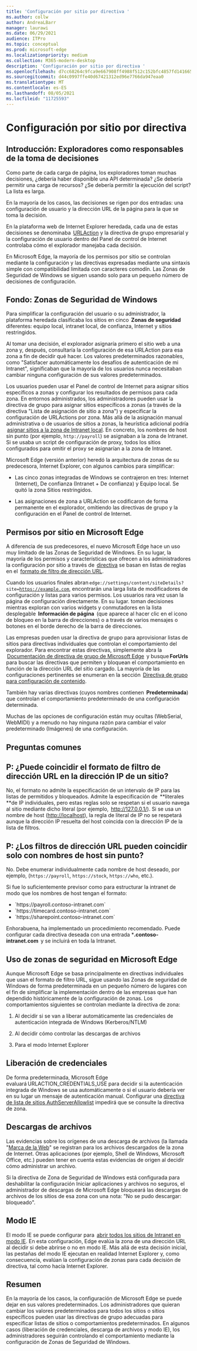 ```yaml
---
title: 'Configuración por sitio por directiva '
ms.author: collw
author: AndreaLBarr
manager: laurawi
ms.date: 06/29/2021
audience: ITPro
ms.topic: conceptual
ms.prod: microsoft-edge
ms.localizationpriority: medium
ms.collection: M365-modern-desktop
description: 'Configuración por sitio por directiva '
ms.openlocfilehash: d7cc68264c9fca9e667908ff4988f512c152bfc4857fd14166519fb3eb337a5a
ms.sourcegitcommit: d44c0997ffe40d67421312ed96e7766da947eaa0
ms.translationtype: MT
ms.contentlocale: es-ES
ms.lasthandoff: 08/05/2021
ms.locfileid: "11725593"
---
```

# <a name="persite-configuration-by-policy"></a>Configuración por sitio por directiva

## <a name="introduction-browsers-as-decision-makers"></a>Introducción: Exploradores como responsables de la toma de decisiones

Como parte de cada carga de página, los exploradores toman muchas decisiones, ¿debería haber disponible una API determinada? ¿Se debería permitir una carga de recursos? ¿Se debería permitir la ejecución del script? La lista es larga.

En la mayoría de los casos, las decisiones se rigen por dos entradas: una configuración de usuario y la dirección URL de la página para la que se toma la decisión.

En la plataforma web de Internet Explorer heredada, cada una de estas decisiones se denominaba  [URLAction](/previous-versions/windows/internet-explorer/ie-developer/platform-apis/ms537178%28v%3dvs.85%29) y la directiva de grupo empresarial y la configuración de usuario dentro del Panel de control de Internet controlaba cómo el explorador manejaba cada decisión.  

En Microsoft Edge, la mayoría de los permisos por sitio se controlan mediante la configuración y las directivas expresadas mediante una sintaxis simple con compatibilidad limitada con caracteres comodín. Las Zonas de Seguridad de Windows se siguen usando solo para un pequeño número de decisiones de configuración.

## <a name="background-windows-security-zones"></a>Fondo: Zonas de Seguridad de Windows

Para simplificar la configuración del usuario o su administrador, la plataforma heredada clasificaba los sitios en cinco  **Zonas de seguridad** diferentes: equipo local, intranet local, de confianza, Internet y sitios restringidos.

Al tomar una decisión, el explorador asignaría primero el sitio web a una zona y, después, consultaría la configuración de esa URLAction para esa zona a fin de decidir qué hacer. Los valores predeterminados razonables, como "Satisfacer automáticamente los desafíos de autenticación de mi Intranet", significaban que la mayoría de los usuarios nunca necesitaban cambiar ninguna configuración de sus valores predeterminados.

Los usuarios pueden usar el Panel de control de Internet para asignar sitios específicos a zonas y configurar los resultados de permisos para cada zona. En entornos administrados, los administradores pueden usar la directiva de grupo para asignar sitios específicos a zonas (a través de la directiva "Lista de asignación de sitio a zona") y especificar la configuración de URLActions por zona. Más allá de la asignación manual administrativa o de usuarios de sitios a zonas, la heurística adicional podría  [asignar sitios a la zona de Intranet local](/archive/blogs/ieinternals/the-intranet-zone). En concreto, los nombres de host sin punto (por ejemplo, `http://payroll`) se asignaban a la zona de Intranet. Si se usaba un script de configuración de proxy, todos los sitios configurados para omitir el proxy se asignarían a la zona de Intranet.

Microsoft Edge (versión anterior) heredó la arquitectura de zonas de su predecesora, Internet Explorer, con algunos cambios para simplificar:

- Las cinco zonas integradas de Windows se contrajeron en tres: Internet (Internet), De confianza (Intranet + De confianza) y Equipo local. Se quitó la zona Sitios restringidos.

- Las asignaciones de zona a URLAction se codificaron de forma permanente en el explorador, omitiendo las directivas de grupo y la configuración en el Panel de control de Internet.

## <a name="per-site-permissions-in-the-microsoft-edge"></a>Permisos por sitio en Microsoft Edge

A diferencia de sus predecesores, el nuevo Microsoft Edge hace un uso muy limitado de las Zonas de Seguridad de Windows. En su lugar, la mayoría de los permisos y características que ofrecen a los administradores la configuración por sitio a través de  [directiva](/deployedge/microsoft-edge-policies) se basan en listas de reglas en el  [formato de filtro de dirección URL](/DeployEdge/edge-learnmmore-url-list-filter%20format).

Cuando los usuarios finales abran <code>edge://settings/content/siteDetails?site=https://example.com</code>, encontrarán una larga lista de modificadores de configuración y listas para varios permisos. Los usuarios rara vez usan la página de configuración directamente. En su lugar. toman decisiones mientras exploran con varios widgets y conmutadores en la lista desplegable  **Información de página**  (que aparece al hacer clic en el icono de bloqueo en la barra de direcciones) o a través de varios mensajes o botones en el borde derecho de la barra de direcciones.

Las empresas pueden usar la directiva de grupo para aprovisionar listas de sitios para directivas individuales que controlan el comportamiento del explorador. Para encontrar estas directivas, simplemente abra la  [Documentación de directiva de grupo de Microsoft Edge](/deployedge/microsoft-edge-policies)  y busque **ForUrls**  para buscar las directivas que permiten y bloquean el comportamiento en función de la dirección URL del sitio cargado. La mayoría de las configuraciones pertinentes se enumeran en la sección  [Directiva de grupo para configuración de contenido](/deployedge/microsoft-edge-policies#content-settings).

También hay varias directivas (cuyos nombres contienen  **Predeterminada**) que controlan el comportamiento predeterminado de una configuración determinada.

Muchas de las opciones de configuración están muy ocultas (WebSerial, WebMIDI) y a menudo no hay ninguna razón para cambiar el valor predeterminado (Imágenes) de una configuración.

## <a name="common-questions"></a>Preguntas comunes

## <a name="q-can-the-url-filter-format-match-on-a-sites-ip-address"></a>P: ¿Puede coincidir el formato de filtro de dirección URL en la dirección IP de un sitio?

No, el formato no admite la especificación de un intervalo de IP para las listas de permitidos y bloqueados. Admite la especificación de  **literales **de IP individuales, pero estas reglas solo se respetan si el usuario navega al sitio mediante dicho literal (por ejemplo,  <http://127.0.0.1/>). Si se usa un nombre de host (<http://localhost>), la regla de literal de IP no se respetará aunque la dirección IP resuelta del host coincida con la dirección IP de la lista de filtros.

## <a name="q-can-url-filters-matchjustdotless-host-names"></a>P: ¿Los filtros de dirección URL pueden coincidir solo con nombres de host sin punto?

No. Debe enumerar individualmente cada nombre de host deseado, por ejemplo, (`https://payroll`, `https://stock`, `https://who`, etc.).

Si fue lo suficientemente previsor como para estructurar la intranet de modo que los nombres de host tengan el formato:

- <div style="display: inline">`https://payroll.contoso-intranet.com`</div>

- <div style="display: inline">`https://timecard.contoso-intranet.com`</div>

- <div style="display: inline">`https://sharepoint.contoso-intranet.com`</div>

Enhorabuena, ha implementado un procedimiento recomendado. Puede configurar cada directiva deseada con una entrada ***.contoso-intranet.com**  y se incluirá en toda la Intranet.

## <a name="use-of-security-zones-inthe-microsoft-edge"></a>Uso de zonas de seguridad en Microsoft Edge

Aunque Microsoft Edge se basa principalmente en directivas individuales que usan el formato de filtro URL, sigue usando las Zonas de seguridad de Windows de forma predeterminada en un pequeño número de lugares con el fin de simplificar la implementación dentro de las empresas que han dependido históricamente de la configuración de zonas. Los comportamientos siguientes se controlan mediante la directiva de zona:

1. Al decidir si se van a liberar automáticamente las credenciales de autenticación integrada de Windows (Kerberos/NTLM)

2. Al decidir cómo controlar las descargas de archivos

3. Para el modo Internet Explorer

## <a name="credential-release"></a>Liberación de credenciales

De forma predeterminada, Microsoft Edge evaluará URLACTION_CREDENTIALS_USE para decidir si la autenticación integrada de Windows se usa automáticamente o si el usuario debería ver en su lugar un mensaje de autenticación manual. Configurar una [directiva de lista de sitios AuthServerAllowlist](/deployedge/microsoft-edge-policies#authserverallowlist) impedirá que se consulte la directiva de zona.

## <a name="file-downloads"></a>Descargas de archivos

Las evidencias sobre los orígenes de una descarga de archivos (la llamada "[Marca de la Web](https://textslashplain.com/2016/04/04/downloads-and-the-mark-of-the-web/)" se registran para los archivos descargados de la zona de Internet. Otras aplicaciones (por ejemplo, Shell de Windows, Microsoft Office, etc.) pueden tener en cuenta estas evidencias de origen al decidir cómo administrar un archivo.

Si la directiva de Zona de Seguridad de Windows está configurada para deshabilitar la configuración Iniciar aplicaciones y archivos no seguros, el administrador de descargas de Microsoft Edge bloqueará las descargas de archivos de los sitios de esa zona con una nota: "No se pudo descargar: bloqueado".  

## <a name="ie-mode"></a>Modo IE

El modo IE se puede configurar para  [abrir todos los sitios de Intranet en modo IE](/deployedge/edge-ie-mode#configure-all-intranet-sites). En esta configuración, Edge evalúa la zona de una dirección URL al decidir si debe abrirse o no en modo IE. Más allá de esta decisión inicial, las pestañas del modo IE ejecutan en realidad Internet Explorer y, como consecuencia, evalúan la configuración de zonas para cada decisión de directiva, tal como hacía Internet Explorer.

## <a name="summary"></a>Resumen

En la mayoría de los casos, la configuración de Microsoft Edge se puede dejar en sus valores predeterminados. Los administradores que quieran cambiar los valores predeterminados para todos los sitios o sitios específicos pueden usar las directivas de grupo adecuadas para especificar listas de sitios o comportamientos predeterminados. En algunos casos (liberación de credenciales, descarga de archivos y modo IE), los administradores seguirán controlando el comportamiento mediante la configuración de Zonas de Seguridad de Windows.

